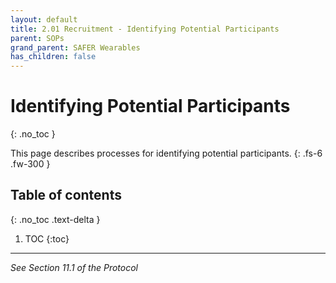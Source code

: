 ```yaml
---
layout: default
title: 2.01 Recruitment - Identifying Potential Participants
parent: SOPs
grand_parent: SAFER Wearables
has_children: false
---
```


# Identifying Potential Participants
{: .no_toc }

This page describes processes for identifying potential participants.
{: .fs-6 .fw-300 }

## Table of contents
{: .no_toc .text-delta }

1. TOC
{:toc}

---

_See Section 11.1 of the Protocol_
